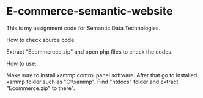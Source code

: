 # E-commerce-semantic-website
This is my assignment code for Semantic Data Technologies.

How to check source code:

Extract "Ecommerece.zip" and open php files to check the codes.

How to use:

Make sure to install xammp control panel software.
After that go to installed xammp folder such as "C:\xammp\".
Find "htdocs" folder and extract "Ecommerce.zip" to there".
